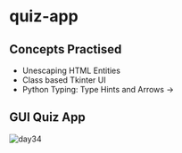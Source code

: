 # quiz-app
## Concepts Practised
- Unescaping HTML Entities
- Class based Tkinter UI
- Python Typing: Type Hints and Arrows ->
## GUI Quiz App
![day34](https://user-images.githubusercontent.com/98851253/156202794-5386cad5-ab36-4603-911b-4d3a4b2d9cec.gif)

